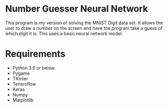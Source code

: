 # Number Guesser Neural Network

This program is my version of solving the MNIST Digit data set. It allows the user to draw a number on the screen and have the program take a guess of which digit it is. This uses a basic neural network model.



# Requirements
- Python 3.6 or below
- Pygame
- TKinter
- Tensroflow
- Keras
- Numpy
- Matplotlib

